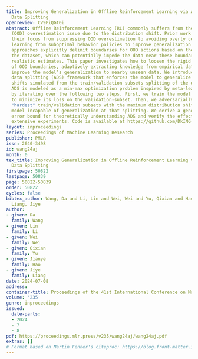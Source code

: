 ```yaml
---
title: Improving Generalization in Offline Reinforcement Learning via Adversarial
  Data Splitting
openreview: CV9PiQGt0i
abstract: Offline Reinforcement Learning (RL) commonly suffers from the out-of-distribution
  (OOD) overestimation issue due to the distribution shift. Prior work gradually shifts
  their focus from suppressing OOD overestimation to avoiding overly conservative
  learning from suboptimal behavior policies to improve generalization. However, most
  approaches explicitly delimit boundaries for OOD actions based on the support in
  the dataset, which can potentially impede the data near these boundaries from acquiring
  realistic estimates. This paper investigates how to loosen the rigid demarcation
  of OOD boundaries, adaptively extracting knowledge from empirical data to implicitly
  improve the model’s generalization to nearby unseen data. We introduce an adversarial
  data splitting (ADS) framework that enforces the model to generalize the distribution
  shifts simulated from the train/validation subsets splitting of the dataset. Specifically,
  ADS is modeled as a min-max optimization problem inspired by meta-learning and solved
  by iterating over the following two steps. First, we train the model on the train-subset
  to minimize its loss on the validation-subset. Then, we adversarially generate the
  "hardest" train/validation subsets with the maximum distribution shift, making the
  model incapable of generalization at that splitting. We derive a generalization
  error bound for theoretically understanding ADS and verify the effectiveness with
  extensive experiments. Code is available at https://github.com/DkING-lv6/ADS.
layout: inproceedings
series: Proceedings of Machine Learning Research
publisher: PMLR
issn: 2640-3498
id: wang24aj
month: 0
tex_title: Improving Generalization in Offline Reinforcement Learning via Adversarial
  Data Splitting
firstpage: 50822
lastpage: 50839
page: 50822-50839
order: 50822
cycles: false
bibtex_author: Wang, Da and Li, Lin and Wei, Wei and Yu, Qixian and Hao, Jianye and
  Liang, Jiye
author:
- given: Da
  family: Wang
- given: Lin
  family: Li
- given: Wei
  family: Wei
- given: Qixian
  family: Yu
- given: Jianye
  family: Hao
- given: Jiye
  family: Liang
date: 2024-07-08
address:
container-title: Proceedings of the 41st International Conference on Machine Learning
volume: '235'
genre: inproceedings
issued:
  date-parts:
  - 2024
  - 7
  - 8
pdf: https://proceedings.mlr.press/v235/wang24aj/wang24aj.pdf
extras: []
# Format based on Martin Fenner's citeproc: https://blog.front-matter.io/posts/citeproc-yaml-for-bibliographies/
---
```

